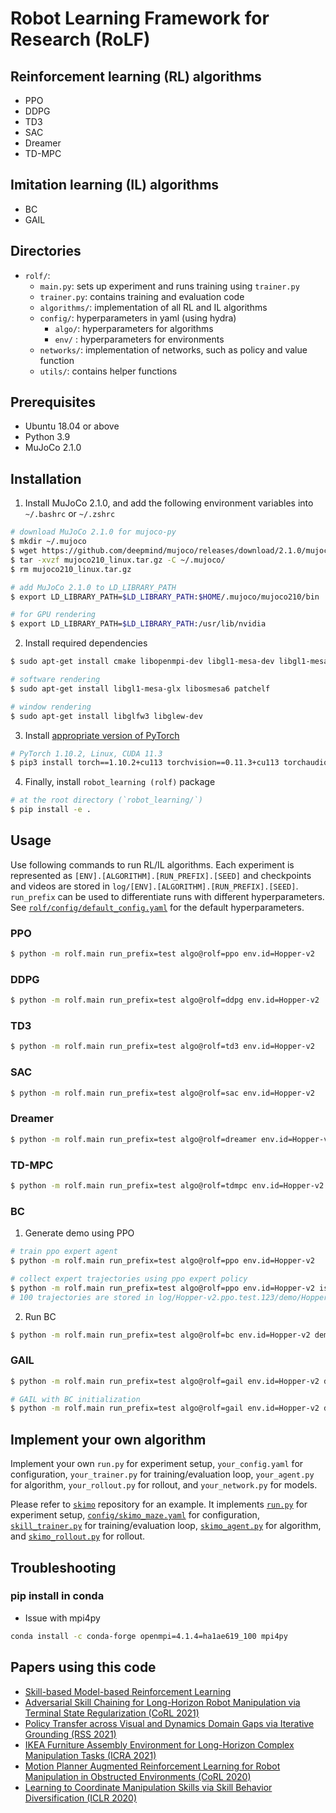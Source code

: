 # Robot Learning Framework for Research (RoLF)


## Reinforcement learning (RL) algorithms
* PPO
* DDPG
* TD3
* SAC
* Dreamer
* TD-MPC


## Imitation learning (IL) algorithms
* BC
* GAIL


## Directories
* `rolf/`:
  * `main.py`: sets up experiment and runs training using `trainer.py`
  * `trainer.py`: contains training and evaluation code
  * `algorithms/`: implementation of all RL and IL algorithms
  * `config/`: hyperparameters in yaml (using hydra)
    * `algo/`: hyperparameters for algorithms
    * `env/` : hyperparameters for environments
  * `networks/`: implementation of networks, such as policy and value function
  * `utils/`: contains helper functions


## Prerequisites
* Ubuntu 18.04 or above
* Python 3.9
* MuJoCo 2.1.0


## Installation

1. Install MuJoCo 2.1.0, and add the following environment variables into `~/.bashrc` or `~/.zshrc`
```bash
# download MuJoCo 2.1.0 for mujoco-py
$ mkdir ~/.mujoco
$ wget https://github.com/deepmind/mujoco/releases/download/2.1.0/mujoco210-linux-x86_64.tar.gz -O mujoco210_linux.tar.gz
$ tar -xvzf mujoco210_linux.tar.gz -C ~/.mujoco/
$ rm mujoco210_linux.tar.gz

# add MuJoCo 2.1.0 to LD_LIBRARY_PATH
$ export LD_LIBRARY_PATH=$LD_LIBRARY_PATH:$HOME/.mujoco/mujoco210/bin

# for GPU rendering
$ export LD_LIBRARY_PATH=$LD_LIBRARY_PATH:/usr/lib/nvidia
```

2. Install required dependencies
```bash
$ sudo apt-get install cmake libopenmpi-dev libgl1-mesa-dev libgl1-mesa-glx libosmesa6-dev patchelf libglew-dev

# software rendering
$ sudo apt-get install libgl1-mesa-glx libosmesa6 patchelf

# window rendering
$ sudo apt-get install libglfw3 libglew-dev
```

3. Install [appropriate version of PyTorch](https://pytorch.org/get-started/locally/)
```bash
# PyTorch 1.10.2, Linux, CUDA 11.3
$ pip3 install torch==1.10.2+cu113 torchvision==0.11.3+cu113 torchaudio==0.10.2+cu113 -f https://download.pytorch.org/whl/cu113/torch_stable.html
```

4. Finally, install `robot_learning (rolf)` package
```bash
# at the root directory (`robot_learning/`)
$ pip install -e .
```


## Usage

Use following commands to run RL/IL algorithms. Each experiment is represented as `[ENV].[ALGORITHM].[RUN_PREFIX].[SEED]` and checkpoints and videos are stored in `log/[ENV].[ALGORITHM].[RUN_PREFIX].[SEED]`. `run_prefix` can be used to differentiate runs with different hyperparameters. See [`rolf/config/default_config.yaml`](rolf/config/default_config.yaml) for the default hyperparameters.


### PPO
```bash
$ python -m rolf.main run_prefix=test algo@rolf=ppo env.id=Hopper-v2
```

### DDPG
```bash
$ python -m rolf.main run_prefix=test algo@rolf=ddpg env.id=Hopper-v2
```

### TD3
```bash
$ python -m rolf.main run_prefix=test algo@rolf=td3 env.id=Hopper-v2
```

### SAC
```bash
$ python -m rolf.main run_prefix=test algo@rolf=sac env.id=Hopper-v2
```

### Dreamer
```bash
$ python -m rolf.main run_prefix=test algo@rolf=dreamer env.id=Hopper-v2
```

### TD-MPC
```bash
$ python -m rolf.main run_prefix=test algo@rolf=tdmpc env.id=Hopper-v2
```

### BC
1. Generate demo using PPO
```bash
# train ppo expert agent
$ python -m rolf.main run_prefix=test algo@rolf=ppo env.id=Hopper-v2

# collect expert trajectories using ppo expert policy
$ python -m rolf.main run_prefix=test algo@rolf=ppo env.id=Hopper-v2 is_train=False record_video=False record_demo=True num_eval=100
# 100 trajectories are stored in log/Hopper-v2.ppo.test.123/demo/Hopper-v2.ppo.test.123_step_00001000000_100.pkl
```

2. Run BC
```bash
$ python -m rolf.main run_prefix=test algo@rolf=bc env.id=Hopper-v2 demo_path=log/Hopper-v2.ppo.test.123/demo/Hopper-v2.ppo.test.123_step_00001000000_100.pkl
```

### GAIL
```bash
$ python -m rolf.main run_prefix=test algo@rolf=gail env.id=Hopper-v2 demo_path=log/Hopper-v2.ppo.test.123/demo/Hopper-v2.ppo.test.123_step_00001000000_100.pkl

# GAIL with BC initialization
$ python -m rolf.main run_prefix=test algo@rolf=gail env.id=Hopper-v2 demo_path=log/Hopper-v2.ppo.test.123/demo/Hopper-v2.ppo.test.123_step_00001000000_100.pkl init_ckpt_path=log/Hopper-v2.bc.test.123/ckpt_00000020.pt init_ckpt_pretrained=True
```


## Implement your own algorithm
Implement your own `run.py` for experiment setup, `your_config.yaml` for configuration, `your_trainer.py` for training/evaluation loop, `your_agent.py` for algorithm, `your_rollout.py` for rollout, and `your_network.py` for models.

Please refer to [`skimo`](https://github.com/clvrai/skimo) repository for an example. It implements [`run.py`](https://github.com/clvrai/skimo/blob/main/run.py) for experiment setup, [`config/skimo_maze.yaml`](https://github.com/clvrai/skimo/blob/main/config/skimo_maze.yaml) for configuration, [`skill_trainer.py`](https://github.com/clvrai/skimo/blob/main/skill_trainer.py) for training/evaluation loop, [`skimo_agent.py`](https://github.com/clvrai/skimo/blob/main/skimo_agent.py) for algorithm, and [`skimo_rollout.py`](https://github.com/clvrai/skimo/blob/main/skimo_rollout.py) for rollout.


## Troubleshooting

### pip install in conda
* Issue with mpi4py
```bash
conda install -c conda-forge openmpi=4.1.4=ha1ae619_100 mpi4py
```


## Papers using this code
* [Skill-based Model-based Reinforcement Learning](https://clvrai.com/skimo)
* [Adversarial Skill Chaining for Long-Horizon Robot Manipulation via Terminal State Regularization (CoRL 2021)](https://clvrai.com/skill-chaining)
* [Policy Transfer across Visual and Dynamics Domain Gaps via Iterative Grounding (RSS 2021)](https://clvrai.com/idapt)
* [IKEA Furniture Assembly Environment for Long-Horizon Complex Manipulation Tasks (ICRA 2021)](https://clvrai.com/furniture)
* [Motion Planner Augmented Reinforcement Learning for Robot Manipulation in Obstructed Environments (CoRL 2020)](https://clvrai.com/mopa-rl)
* [Learning to Coordinate Manipulation Skills via Skill Behavior Diversification (ICLR 2020)](https://clvrai.com/coordination)

